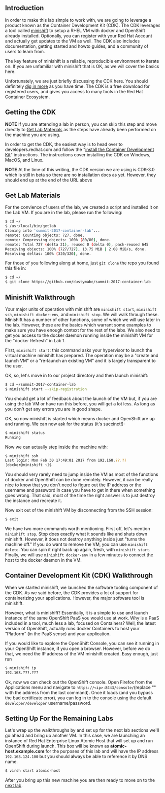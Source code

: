 ## Introduction

In order to make this lab simple to work with, we are going to leverage
a product known as the Container Development Kit (CDK). The CDK leverages a tool called [minishift](https://github.com/minishift/minishift) to setup a RHEL VM with docker and OpenShift already installed. Optionally, you can register with your Red Hat Account and actually get updates to the VM as well. The CDK also includes documentation, getting started and howto guides, and a community of users to learn from.

The key feature of minishift is a reliable, reproducible environment to iterate on. If you are unfamiliar with minishift that is OK, as we will cover the basics here. 

Unfortunately, we are just briefly discussing the CDK here. You should definitely 
[dig in more](http://developers.redhat.com/products/cdk/) as you have time.
The CDK is a free download for registered users, and gives you access to
many tools in the Red Hat Container Ecosystem.

## Getting the CDK

**NOTE** If you are attending a lab in person, you can skip this step
         and move directly to [Get Lab Materials](#get-lab-materials) as 
         the steps have already been performed on the machine you are using.

In order to get the CDK, the easiest way is to head over to developers.redhat.com 
and follow the "[install the Container Development Kit](http://developers.redhat.com/products/cdk/get-started/)" 
instructions. The instructions cover installing the CDK on Windows, 
MacOS, and Linux. 

**NOTE** At the time of this writing, the CDK version we are using is CDK-3.0 
        which is still in beta so there are no installation docs as yet. 
        However, they should end up at the end of the URL above 

## Get Lab Materials

For the convience of users of the lab, we created a script and installed 
it on the Lab VM. If you are in the lab, please run the following:

```bash
$ cd ~/
$ /usr/local/bin/getlab 
Cloning into 'summit-2017-container-lab'...
remote: Counting objects: 727, done.
remote: Compressing objects: 100% (80/80), done.
remote: Total 727 (delta 21), reused 0 (delta 0), pack-reused 645
Receiving objects: 100% (727/727), 13.75 MiB | 2.08 MiB/s, done.
Resolving deltas: 100% (320/320), done.    
```

For those of you following along at home, just `git clone` the repo you 
found this file in:

```bash
$ cd ~/
$ git clone https://github.com/dustymabe/summit-2017-container-lab
```

## Minishift Walkthrough

Your major units of operation with minishift are `minishift start`, `minishift ssh`, 
`minishift docker-env`, and `minishift stop`. We will walk through these. 
Minishift has a number of other functions, some of which we will use later in the lab. However, these are the basics which warrant some examples to make sure you have enough context for the rest of the labs. We also need to get you access to the docker daemon running inside the minishift VM for the "docker Refresh" in Lab 1.  

First, `minishift start`: this command asks your hypervisor to launch the virtual 
machine minishift has prepared. The operation may be a "create and launch 
VM" or a "re-launch an existing VM" and it is largely transparent to the user. 
 
OK, so, let's move in to our project directory and then launch minishift:

```bash
$ cd ~/summit-2017-container-lab
$ minishift start --skip-registration
```

You should get a lot of feedback about the launch of the VM but, if you are 
using the lab VM or have run this before, you will get a lot less. As long 
as you don't get any errors you are in good shape.

OK, so now minishift is started which means docker and OpenShift are up and running. We can now ask for the status (it's succinct!):

```bash
$ minishift status
Running
```

Now we can actually step inside the machine with:

```bash
$ minishift ssh
Last login: Mon Feb 30 17:49:01 2017 from 192.168.??.??
[docker@minishift ~]$ 
```

You should very rarely need to jump inside the VM as most of the functions of docker and OpenShift can be done remotely. However, it can be really nice to know that you don't need to figure out the IP address or the username and password in case you have to get in there when something goes wrong. That said, most of the time the right answer is to just destroy the instance and recreate it.

Now exit out of the minishift VM by disconnecting from the SSH session:

```bash
$ exit
```

We have two more commands worth mentioning. First off, let's mention `minishift stop`. Stop does exactly what it sounds like and shuts down minishift. However, it does not destroy anything inside just "turns the machine off." If you do want to remove the VM, you can use `minishift delete`. You can spin it right back up again, fresh, with `minishift start`. Finally, we will use `minishift docker-env` in a few minutes to connect the host to the docker daemon in the VM.

## Container Development Kit (CDK) Walkthrough

When we started minishift, we launched the software tooling component of the CDK. As we said before, the CDK provides a lot of support for containerizing your applications. However, the major software tool is minishift.

However, what is minishift? Essentially, it is a simple to use and launch instance of the 
same OpenShift PaaS you would use at work. Why is a PaaS included in a tool, 
much less a lab, focused on Containers? Well, the latest version of OpenShift, 
actually runs docker Containers to host your "Platform" (in the PaaS sense) 
and your application.

If you would like to explore the OpenShift Console, you can see it running 
in your OpenShift instance, if you open a browser. However, before we do that, we need the IP address of the VM minishift created. Easy enough, just run

```bash
$ minishift ip
192.168.???.??? 
```
Ok, now we can check out the OpenShift console. Open Firefox from the Applications menu and navigate to `https://<ip>:8443/console/`(replace "<ip>" with the address from the last command). Once it loads (and you bypass the bad certificate error), you can log in to the console using the default `developer/developer` username/password.

## Setting Up For the Remaining Labs

Let's wrap up the walkthroughs by and set up for the next lab sections we'll go ahead and bring up another VM. In this case, we are launching an instance of Red Hat Enterprise Linux Atomic Host that will set up and run OpenShift during launch.
This box will be known as **atomic-host.example.com** for the purposes of
this lab and will have the IP address `192.168.124.100` but you should always be able to reference it by DNS name.

```bash
$ virsh start atomic-host
```

After you bring up this new machine you are then ready to move on to the
[next lab](../lab1/chapter1.md).
